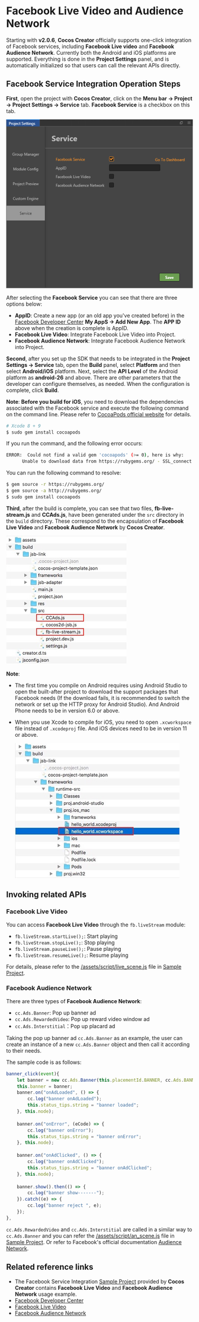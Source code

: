 # Facebook Live Video and Audience Network

Starting with __v2.0.6__, __Cocos Creator__ officially supports one-click integration of Facebook services, including **Facebook Live video** and **Facebook Audience Network**. Currently both the Android and iOS platforms are supported. Everything is done in the **Project Settings** panel, and is automatically initialized so that users can call the relevant APIs directly.

## Facebook Service Integration Operation Steps

**First**, open the project with __Cocos Creator__, click on the **Menu bar -> Project -> Project Settings -> Service** tab. **Facebook Service** is a checkbox on this tab.

![](fb-an-and-live/facebook.png)

After selecting the **Facebook Service** you can see that there are three options below:

  - **AppID**: Create a new app (or an old app you've created before) in the [Facebook Developer Center](https://developers.facebook.com/) **My AppS -> Add New App**. The **APP ID** above when the creation is complete is AppID.
  - **Facebook Live Video**: Integrate Facebook Live Video into Project.
  - **Facebook Audience Network**: Integrate Facebook Audience Network into Project.

**Second**, after you set up the SDK that needs to be integrated in the **Project Settings -> Service** tab, open the **Build** panel, select **Platform** and then select **Android/iOS** platform. Next, select the **API Level** of the Android platform as **android-26** and above. There are other parameters that the developer can configure themselves, as needed. When the configuration is complete, click **Build**.

  **Note**: **Before you build for iOS**, you need to download the dependencies associated with the Facebook service and execute the following command on the command line. Please refer to [CocoaPods official website](https://cocoapods.org/) for details.

  ```bash
  # Xcode 8 + 9
  $ sudo gem install cocoapods
  ```

  If you run the command, and the following error occurs:

  ```bash
  ERROR:  Could not find a valid gem 'cocoapods' (>= 0), here is why:
        Unable to download data from https://rubygems.org/ - SSL_connect returned=1 errno=0 state=SSLv2/v3 read server hello A: tlsv1 alert protocol version (https://rubygems.org/latest_specs.4.8.gz)
  ```

  You can run the following command to resolve:

  ```bash
  $ gem source -r https://rubygems.org/
  $ gem source -a http://rubygems.org/
  $ sudo gem install cocoapods
  ```

**Third**, after the build is complete, you can see that two files, **fb-live-stream.js** and **CCAds.js**, have been generated under the `src` directory in the `build` directory. These correspond to the encapsulation of **Facebook Live Video** and **Facebook Audience Network** by __Cocos Creator__.

![](fb-an-and-live/package.png)

**Note**:

- The first time you compile on Android requires using Android Studio to open the built-after project to download the support packages that Facebook needs (If the download fails, it is recommended to switch the network or set up the HTTP proxy for Android Studio). And Android Phone needs to be in version 6.0 or above.
- When you use Xcode to compile for iOS, you need to open `.xcworkspace` file instead of `.xcodeproj` file. And iOS devices need to be in version 11 or above.

  ![](fb-an-and-live/xcode.png)

## Invoking related APIs

### Facebook Live Video

You can access **Facebook Live Video** through the `fb.liveStream` module:

- `fb.liveStream.startLive();`: Start playing
- `fb.liveStream.stopLive();`: Stop playing
- `fb.liveStream.pauseLive();`: Pause playing
- `fb.liveStream.resumeLive();`: Resume playing

For details, please refer to the [/assets/script/live_scene.js](https://github.com/cocos-creator/facebook_demo/blob/master/assets/script/live_scene.js) file in [Sample Project](https://github.com/cocos-creator/facebook_demo).

### Facebook Audience Network

There are three types of **Facebook Audience Network**:

- `cc.Ads.Banner`: Pop up banner ad
- `cc.Ads.RewardedVideo`: Pop up reward video window ad
- `cc.Ads.Interstitial`：Pop up placard ad

Taking the pop up banner ad `cc.Ads.Banner` as an example, the user can create an instance of a new `cc.Ads.Banner` object and then call it according to their needs.

The sample code is as follows:

```js
banner_click(event){
    let banner = new cc.Ads.Banner(this.placementId.BANNER, cc.Ads.BANNER_POSITION.ALIGN_PARENT_BOTTOM);
    this.banner = banner;
    banner.on("onAdLoaded", () => {
        cc.log("banner onAdLoaded");
        this.status_tips.string = "banner loaded";
    }, this.node);

    banner.on("onError", (eCode) => {
        cc.log("banner onError");
        this.status_tips.string = "banner onError";
    }, this.node);

    banner.on("onAdClicked", () => {
        cc.log("banner onAdClicked");
        this.status_tips.string = "banner onAdClicked";
    }, this.node);

    banner.show().then(() => {
        cc.log("banner show-------");
    }).catch((e) => {
        cc.log("banner reject ", e);
    });
},
```

`cc.Ads.RewardedVideo` and `cc.Ads.Interstitial` are called in a similar way to `cc.Ads.Banner` and you can refer the [/assets/script/an_scene.js](https://github.com/cocos-creator/facebook_demo/blob/master/assets/script/an_scene.js) file in [Sample Project](https://github.com/cocos-creator/facebook_demo). Or refer to Facebook's official documentation [Audience Network](https://developers.facebook.com/docs/audience-network).

## Related reference links

- The Facebook Service Integration [Sample Project](https://github.com/cocos-creator/facebook_demo) provided by __Cocos Creator__ contains **Facebook Live Video** and **Facebook Audience Network** usage example.
- [Facebook Developer Center](https://developers.facebook.com/)
- [Facebook Live Video](https://developers.facebook.com/docs/videos/live-video)
- [Facebook Audience Network](https://developers.facebook.com/docs/audience-network)

